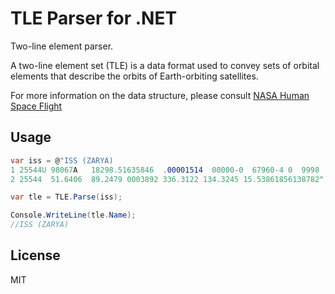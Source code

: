 # TLE Parser for .NET

Two-line element parser.

A two-line element set (TLE) is a data format used to convey sets of orbital elements that describe the orbits of Earth-orbiting satellites.

For more information on the data structure, please consult [NASA Human Space Flight](https://spaceflight.nasa.gov/realdata/sightings/SSapplications/Post/JavaSSOP/SSOP_Help/tle_def.html)

## Usage

```c#
var iss = @"ISS (ZARYA)             
1 25544U 98067A   18298.51635846  .00001514  00000-0  67960-4 0  9998
2 25544  51.6406  89.2479 0003892 336.3122 134.3245 15.53861856138782";

var tle = TLE.Parse(iss);

Console.WriteLine(tle.Name);
//ISS (ZARYA)
```

## License

MIT
